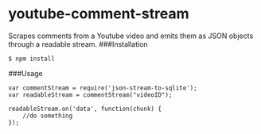 youtube-comment-stream
=================
Scrapes comments from a Youtube video and emits them as JSON objects through a readable stream.
###Installation
```
$ npm install
```
###Usage
```
var commentStream = require('json-stream-to-sqlite');
var readableStream = commentStream("videoID");

readableStream.on('data', function(chunk) {
	//do something
});
```